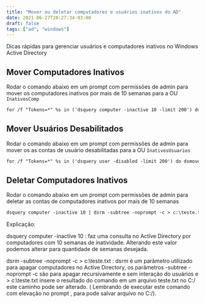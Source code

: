 ```yaml
---
title: "Mover ou deletar computadores e usuários inativos do AD"
date: 2021-06-27T20:27:34-03:00
draft: false
tags: ["ad", "windows"]
---
```


Dicas rápidas para gerenciar usuários e computadores inativos no Windows Active Directory

<!--more-->

## Mover Computadores Inativos
Rodar o comando abaixo em um prompt com permissões de admin para mover os computadores inativos por mais de 10 semanas para a OU `InativosComp`

```html
for /f "Tokens=*" %s in ('dsquery computer -inactive 10 -limit 200') do dsmove %s -newparent "OU=InativosComp,DC=dominio,DC=local" 
```


## Mover Usuários Desabilitados
Rodar o comando abaixo em um prompt com permissões de admin para mover os as contas de usuário desabilitadas para a OU `InativosUsuarios`

```html
for /f "Tokens=*" %s in ('dsquery user -disabled -limit 200') do dsmove %s -newparent "OU=InativosUsuarios,DC=dominio,DC=local" 
```


## Deletar Computadores Inativos
Rodar o comando abaixo em um prompt com permissões de admin para deletar as contas de computadores inativos por mais de 10 semanas

```html
dsquery computer -inactive 10 | dsrm -subtree -noprompt -c > c:\teste.txt
```


Explicação:

dsquery computer -inactive 10 : faz uma consulta no Active Directory por computadores com 10 semanas de inatividade. Alterando este valor podemos alterar para quantidade de semanas desejada.

dsrm -subtree -noprompt -c > c:\teste.txt : dsrm é um parâmetro utilizado para apagar computadores no Active Directory, os parâmetros -subtree -noprompt -c são para apagar recursivamente e sem interação do usuários e > c:\teste.txt insere o resultado do comando em um arquivo teste.txt no C:/ este caminho pode ser alterado. ( Lembrando de executar este comando com elevação no prompt , para pode salvar arquivo no C:/).
